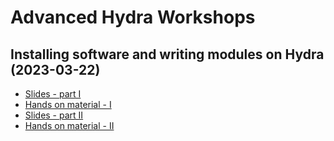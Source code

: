 # Advanced Hydra Workshops

## Installing software and writing modules on Hydra (2023-03-22)
- [Slides - part I](sw+modules-1.pdf)
- [Hands on material - I](sw+modules.md#here)
- [Slides - part II](sw+modules-2.pdf)
- [Hands on material - II](sw+modules.md#write-a-module-file)

